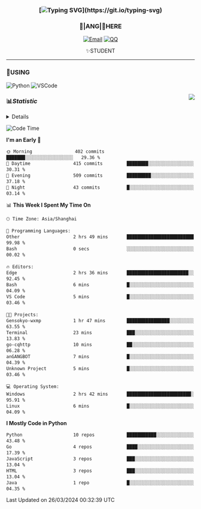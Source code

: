 <div align="center">


### [![Typing SVG](https://readme-typing-svg.herokuapp.com?size=25&duration=2500&color=8C43EA&vCenter=true&width=200&height=40&lines=%F0%9F%8C%B1ANGJustinl%F0%9F%8C%B1+!)](https://git.io/typing-svg)


### 🥛|**ANG**|🥛HERE



[![Email](https://img.shields.io/badge/Email-ANGJustin@163.com-6A5ACD?style=flat-square&logoColor=fff)](mailto:ANGJustinl@163.com)
[![QQ](https://img.shields.io/badge/QQ-77139032-98FB98?style=flat-square&logoColor=fff)](https://qm.qq.com/cgi-bin/qm/qr?k=mcs-cON_aPNfc3hO8-H7lWJHDX-5nKr7&noverify=0)




✨STUDENT 

</div>

---

### 🎨USING

![Python](https://img.shields.io/badge/-Python-blue?style=flat-square&logo=Python&logoColor=fff)
![VSCode](https://img.shields.io/badge/-VSCode-blue?style=flat-square&logo=visualstudiocode&logoColor=fff)


<a href="#">
  <img align="right" src="https://github-readme-stats.vercel.app/api?username=ANGJustinl&count_private=true&show_icons=true&hide_border=true&bg_color=15,f2f7fd,E0EAFC" />
</a>




### 📊*Statistic* 

<details>

<p align="center">
   <img src="github-metrics.svg" alt="typing-svg">
</p>

[![Github activity graph](https://github-readme-activity-graph.angforever.top/graph?username=ANGJustinl&theme=dracula)](https://github.com/ANGJustinl/ANGJustinl)

</details>

<!--START_SECTION:waka-->
![Code Time](http://img.shields.io/badge/Code%20Time-14%20hrs%2046%20mins-blue)

**I'm an Early 🐤** 

```text
🌞 Morning                402 commits         ███████░░░░░░░░░░░░░░░░░░   29.36 % 
🌆 Daytime                415 commits         ████████░░░░░░░░░░░░░░░░░   30.31 % 
🌃 Evening                509 commits         █████████░░░░░░░░░░░░░░░░   37.18 % 
🌙 Night                  43 commits          █░░░░░░░░░░░░░░░░░░░░░░░░   03.14 % 
```


📊 **This Week I Spent My Time On** 

```text
🕑︎ Time Zone: Asia/Shanghai

💬 Programming Languages: 
Other                    2 hrs 49 mins       █████████████████████████   99.98 % 
Bash                     0 secs              ░░░░░░░░░░░░░░░░░░░░░░░░░   00.02 % 

🔥 Editors: 
Edge                     2 hrs 36 mins       ███████████████████████░░   92.45 % 
Bash                     6 mins              █░░░░░░░░░░░░░░░░░░░░░░░░   04.09 % 
VS Code                  5 mins              █░░░░░░░░░░░░░░░░░░░░░░░░   03.46 % 

🐱‍💻 Projects: 
Gensokyo-wxmp            1 hr 47 mins        ████████████████░░░░░░░░░   63.55 % 
Terminal                 23 mins             ███░░░░░░░░░░░░░░░░░░░░░░   13.83 % 
go-cqhttp                10 mins             ██░░░░░░░░░░░░░░░░░░░░░░░   06.28 % 
anGANGBOT                7 mins              █░░░░░░░░░░░░░░░░░░░░░░░░   04.39 % 
Unknown Project          5 mins              █░░░░░░░░░░░░░░░░░░░░░░░░   03.46 % 

💻 Operating System: 
Windows                  2 hrs 42 mins       ████████████████████████░   95.91 % 
Linux                    6 mins              █░░░░░░░░░░░░░░░░░░░░░░░░   04.09 % 
```

**I Mostly Code in Python** 

```text
Python                   10 repos            ███████████░░░░░░░░░░░░░░   43.48 % 
Go                       4 repos             ████░░░░░░░░░░░░░░░░░░░░░   17.39 % 
JavaScript               3 repos             ███░░░░░░░░░░░░░░░░░░░░░░   13.04 % 
HTML                     3 repos             ███░░░░░░░░░░░░░░░░░░░░░░   13.04 % 
Java                     1 repo              █░░░░░░░░░░░░░░░░░░░░░░░░   04.35 % 
```




 Last Updated on 26/03/2024 00:32:39 UTC
<!--END_SECTION:waka-->
